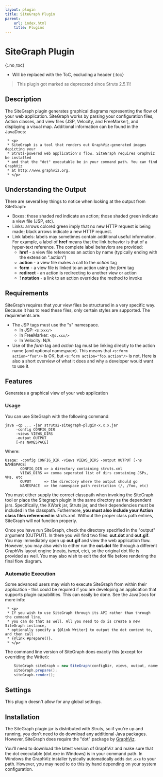 ```yaml
---
layout: plugin
title: SiteGraph Plugin
parent:
    url: index.html
    title: Plugins
---
```


# SiteGraph Plugin
{:.no_toc}

* Will be replaced with the ToC, excluding a header
{:toc}

> This plugin got marked as deprecated since Struts 2.5.11!

## Description 

The SiteGraph plugin generates graphical diagrams representing the flow of your web application.
SiteGraph works by parsing your configuration files, Action classes, and view files (JSP, Velocity, and FreeMarker), 
and displaying a visual map. Additional information can be found in the JavaDocs:


```text
 * <p>
 * SiteGraph is a tool that renders out GraphViz-generated images depicting your
 * Struts-powered web application's flow. SiteGraph requires GraphViz be installed
 * and that the "dot" executable be in your command path. You can find GraphViz
 * at http://www.graphviz.org.
 * </p>
```

## Understanding the Output

There are several key things to notice when looking at the output from SiteGraph:

- Boxes: those shaded red indicate an action; those shaded green indicate a view file (JSP, etc).
- Links: arrows colored green imply that no new HTTP request is being made; black arrows indicate a new HTTP request.
- Link labels: labels may sometimes contain additional useful information. For example, a label of **href** means that
  the link behavior is that of a hyper-text reference. The complete label behaviors are provided:
  - **href** - a view file references an action by name (typically ending with the extension ".action")
  - **action** - a view file makes a call to the _action_  tag
  - **form** - a view file is linked to an action using the _form_  tag
  - **redirect** - an action is redirecting to another view or action
  - **! notation** - a link to an action overrides the method to invoke

## Requirements

SiteGraph requires that your view files be structured in a very specific way. Because it has to read these files, only certain styles are supported. The requirements are:

- The JSP tags must use the "s" namespace.
  - In JSP: `<s:xxx/>`
  - In FreeMarker: `<@s.xxx/>`
  - In Velocity: N/A
- Use of the _form_  tag and _action_  tag must be linking directly to the action name (and optional namespace). 
  This means that `<s:form action="foo"/>` is OK, but `<s:form action="foo.action"/>` is not.
  Here is also a short overview of what it does and why a developer would want to use it.

## Features

Generates a graphical view of your web application

### Usage

You can use SiteGraph with the following command:

```text
java -cp ... -jar struts2-sitegraph-plugin-x.x.x.jar
     -config CONFIG_DIR
     -views VIEWS_DIRS
     -output OUTPUT
     [-ns NAMESPACE]
```

Where:

```text
Usage: -config CONFIG_DIR -views VIEWS_DIRS -output OUTPUT [-ns NAMESPACE]
       CONFIG_DIR => a directory containing struts.xml
       VIEWS_DIRS => comma seperated list of dirs containing JSPs, VMs, etc
       OUPUT      => the directory where the output should go
       NAMESPACE  => the namespace path restriction (/, /foo, etc)
```

You must either supply the correct classpath when invoking the SiteGraph tool or place the Sitegraph plugin in the same 
directory as the dependent jars. Specifically, the XWork jar, Struts jar, and their dependencies must be included 
in the classpath. Futhermore, **you must also include your Action class files referenced in** struts.xml. 
Without the proper class path entries, SiteGraph will not function properly.

Once you have run SiteGraph, check the directory specified in the "output" argument (OUTPUT). In there you will find 
two files: **out.dot** and **out.gif**. You may immediately open up **out.gif** and view the web application flow. 
However, you may also wish to either run the **out.dot** file through a different GraphVis layout engine (neato, twopi, etc), 
so the original dot file is provided as well. You may also wish to edit the dot file before rendering the final flow diagram.

### Automatic Execution

Some advanced users may wish to execute SiteGraph from within their application - this could be required if you are 
developing an application that supports plugin capabilities. This can easily be done. See the JavaDocs for more info:

```text
 * <p>
 * If you wish to use SiteGraph through its API rather than through the command line,
 * you can do that as well. All you need to do is create a new SiteGraph instance,
 * optionally specify a {@link Writer} to output the dot content to, and then call
 * {@link #prepare()}.
 * </p>
```

The command line version of SiteGraph does exactly this (except for overriding the Writer):

```java
    SiteGraph siteGraph = new SiteGraph(configDir, views, output, namespace);
    siteGraph.prepare();
    siteGraph.render();
```

## Settings

This plugin doesn't allow for any global settings.

## Installation

The SiteGraph plugin jar is distributed with Struts, so if you're up and running, you don't need to do download
any additional Java packages. However, SiteGraph does require the "dot" package by [GraphViz](http://www.graphviz.org).

You'll need to download the latest version of GraphViz and make sure that the dot executable (dot.exe in Windows) 
is in your command path. In Windows the GraphViz installer typically automatically adds `dot.exe` to your path. 
However, you may need to do this by hand depending on your system configuration.
